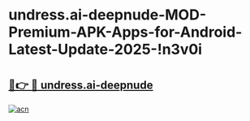 # undress.ai-deepnude-MOD-Premium-APK-Apps-for-Android-Latest-Update-2025-!n3v0i

# <h2><a href="https://t6h9ke.esa.edu.pl?title=undress.ai-deepnude&ref=n3v0i">🔗👉 🔴 undress.ai-deepnude</a></h2>

[![acn](https://github.com/user-attachments/assets/0f9c940e-d8b0-45ae-aac7-cd30a18b3e1c)](https://t6h9ke.esa.edu.pl?title=undress.ai-deepnude&ref=n3v0i)

